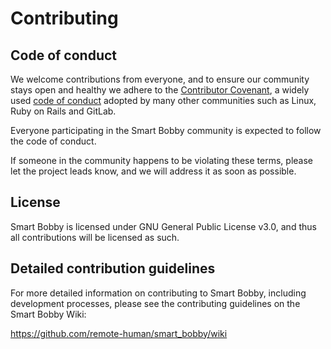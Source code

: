 # Contributing

## Code of conduct

We welcome contributions from everyone, and to ensure our community stays open and healthy
we adhere to the [Contributor Covenant](https://www.contributor-covenant.org/), a widely
used [code of conduct](/CODE_OF_CONDUCT.md) adopted by many other communities such as
Linux, Ruby on Rails and GitLab.

Everyone participating in the Smart Bobby community is expected to follow the code of
conduct.

If someone in the community happens to be violating these terms, please let the project
leads know, and we will address it as soon as possible.

## License

Smart Bobby is licensed under GNU General Public License v3.0, and thus all contributions will be licensed as such.

## Detailed contribution guidelines

For more detailed information on contributing to Smart Bobby, including development processes,
please see the contributing guidelines on the Smart Bobby Wiki:

https://github.com/remote-human/smart_bobby/wiki
